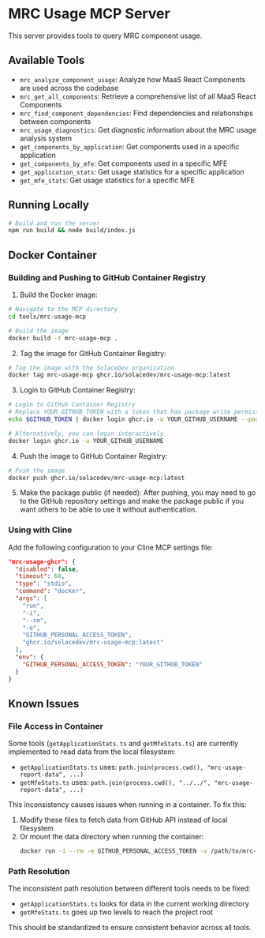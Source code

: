 # MRC Usage MCP Server

This server provides tools to query MRC component usage.

## Available Tools

- `mrc_analyze_component_usage`: Analyze how MaaS React Components are used across the codebase
- `mrc_get_all_components`: Retrieve a comprehensive list of all MaaS React Components
- `mrc_find_component_dependencies`: Find dependencies and relationships between components
- `mrc_usage_diagnostics`: Get diagnostic information about the MRC usage analysis system
- `get_components_by_application`: Get components used in a specific application
- `get_components_by_mfe`: Get components used in a specific MFE
- `get_application_stats`: Get usage statistics for a specific application
- `get_mfe_stats`: Get usage statistics for a specific MFE

## Running Locally

```bash
# Build and run the server
npm run build && node build/index.js
```

## Docker Container

### Building and Pushing to GitHub Container Registry

1. Build the Docker image:

```bash
# Navigate to the MCP directory
cd tools/mrc-usage-mcp

# Build the image
docker build -t mrc-usage-mcp .
```

2. Tag the image for GitHub Container Registry:

```bash
# Tag the image with the SolaceDev organization
docker tag mrc-usage-mcp ghcr.io/solacedev/mrc-usage-mcp:latest
```

3. Login to GitHub Container Registry:

```bash
# Login to GitHub Container Registry
# Replace YOUR_GITHUB_TOKEN with a token that has package write permissions
echo $GITHUB_TOKEN | docker login ghcr.io -u YOUR_GITHUB_USERNAME --password-stdin

# Alternatively, you can login interactively
docker login ghcr.io -u YOUR_GITHUB_USERNAME
```

4. Push the image to GitHub Container Registry:

```bash
# Push the image
docker push ghcr.io/solacedev/mrc-usage-mcp:latest
```

5. Make the package public (if needed):
   After pushing, you may need to go to the GitHub repository settings and make the package public if you want others to be able to use it without authentication.

### Using with Cline

Add the following configuration to your Cline MCP settings file:

```json
"mrc-usage-ghcr": {
  "disabled": false,
  "timeout": 60,
  "type": "stdio",
  "command": "docker",
  "args": [
    "run",
    "-i",
    "--rm",
    "-e",
    "GITHUB_PERSONAL_ACCESS_TOKEN",
    "ghcr.io/solacedev/mrc-usage-mcp:latest"
  ],
  "env": {
    "GITHUB_PERSONAL_ACCESS_TOKEN": "YOUR_GITHUB_TOKEN"
  }
}
```

## Known Issues

### File Access in Container

Some tools (`getApplicationStats.ts` and `getMfeStats.ts`) are currently implemented to read data from the local filesystem:

- `getApplicationStats.ts` uses: `path.join(process.cwd(), "mrc-usage-report-data", ...)`
- `getMfeStats.ts` uses: `path.join(process.cwd(), "../../", "mrc-usage-report-data", ...)`

This inconsistency causes issues when running in a container. To fix this:

1. Modify these files to fetch data from GitHub API instead of local filesystem
2. Or mount the data directory when running the container:
   ```bash
   docker run -i --rm -e GITHUB_PERSONAL_ACCESS_TOKEN -v /path/to/mrc-usage-report-data:/app/mrc-usage-report-data ghcr.io/solacedev/mrc-usage-mcp:latest
   ```

### Path Resolution

The inconsistent path resolution between different tools needs to be fixed:

- `getApplicationStats.ts` looks for data in the current working directory
- `getMfeStats.ts` goes up two levels to reach the project root

This should be standardized to ensure consistent behavior across all tools.

